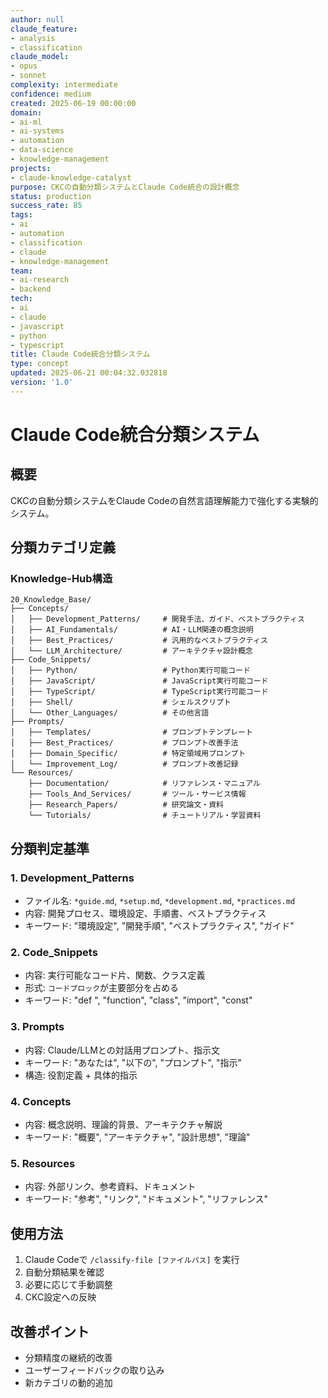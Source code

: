 ```yaml
---
author: null
claude_feature:
- analysis
- classification
claude_model:
- opus
- sonnet
complexity: intermediate
confidence: medium
created: 2025-06-19 00:00:00
domain:
- ai-ml
- ai-systems
- automation
- data-science
- knowledge-management
projects:
- claude-knowledge-catalyst
purpose: CKCの自動分類システムとClaude Code統合の設計概念
status: production
success_rate: 85
tags:
- ai
- automation
- classification
- claude
- knowledge-management
team:
- ai-research
- backend
tech:
- ai
- claude
- javascript
- python
- typescript
title: Claude Code統合分類システム
type: concept
updated: 2025-06-21 00:04:32.032818
version: '1.0'
---
```


# Claude Code統合分類システム

## 概要

CKCの自動分類システムをClaude Codeの自然言語理解能力で強化する実験的システム。

## 分類カテゴリ定義

### Knowledge-Hub構造
```
20_Knowledge_Base/
├── Concepts/
│   ├── Development_Patterns/     # 開発手法、ガイド、ベストプラクティス
│   ├── AI_Fundamentals/          # AI・LLM関連の概念説明
│   ├── Best_Practices/           # 汎用的なベストプラクティス
│   └── LLM_Architecture/         # アーキテクチャ設計概念
├── Code_Snippets/
│   ├── Python/                   # Python実行可能コード
│   ├── JavaScript/               # JavaScript実行可能コード
│   ├── TypeScript/               # TypeScript実行可能コード
│   ├── Shell/                    # シェルスクリプト
│   └── Other_Languages/          # その他言語
├── Prompts/
│   ├── Templates/                # プロンプトテンプレート
│   ├── Best_Practices/           # プロンプト改善手法
│   ├── Domain_Specific/          # 特定領域用プロンプト
│   └── Improvement_Log/          # プロンプト改善記録
└── Resources/
    ├── Documentation/            # リファレンス・マニュアル
    ├── Tools_And_Services/       # ツール・サービス情報
    ├── Research_Papers/          # 研究論文・資料
    └── Tutorials/                # チュートリアル・学習資料
```

## 分類判定基準

### 1. Development_Patterns
- ファイル名: `*guide.md`, `*setup.md`, `*development.md`, `*practices.md`
- 内容: 開発プロセス、環境設定、手順書、ベストプラクティス
- キーワード: "環境設定", "開発手順", "ベストプラクティス", "ガイド"

### 2. Code_Snippets
- 内容: 実行可能なコード片、関数、クラス定義
- 形式: ```コードブロック```が主要部分を占める
- キーワード: "def ", "function", "class", "import", "const"

### 3. Prompts
- 内容: Claude/LLMとの対話用プロンプト、指示文
- キーワード: "あなたは", "以下の", "プロンプト", "指示"
- 構造: 役割定義 + 具体的指示

### 4. Concepts
- 内容: 概念説明、理論的背景、アーキテクチャ解説
- キーワード: "概要", "アーキテクチャ", "設計思想", "理論"

### 5. Resources
- 内容: 外部リンク、参考資料、ドキュメント
- キーワード: "参考", "リンク", "ドキュメント", "リファレンス"

## 使用方法

1. Claude Codeで `/classify-file [ファイルパス]` を実行
2. 自動分類結果を確認
3. 必要に応じて手動調整
4. CKC設定への反映

## 改善ポイント

- 分類精度の継続的改善
- ユーザーフィードバックの取り込み
- 新カテゴリの動的追加